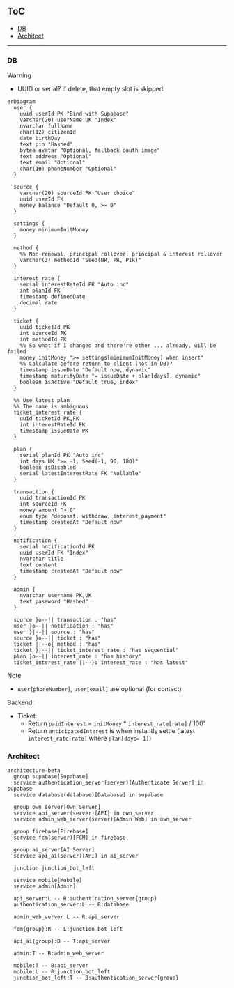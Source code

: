 ## ToC

<!-- START doctoc generated TOC please keep comment here to allow auto update -->
<!-- DON'T EDIT THIS SECTION, INSTEAD RE-RUN doctoc TO UPDATE -->

- [DB](#db)
- [Architect](#architect)

<!-- END doctoc generated TOC please keep comment here to allow auto update -->

---

### DB

> [!WARNING]
>
> - UUID or serial? if delete, that empty slot is skipped

```mermaid
erDiagram
  user {
    uuid userId PK "Bind with Supabase"
    varchar(20) userName UK "Index"
    nvarchar fullName
    char(12) citizenId
    date birthDay
    text pin "Hashed"
    bytea avatar "Optional, fallback oauth image"
    text address "Optional"
    text email "Optional"
    char(10) phoneNumber "Optional"
  }

  source {
    varchar(20) sourceId PK "User choice"
    uuid userId FK
    money balance "Default 0, >= 0"
  }

  settings {
    money minimumInitMoney
  }

  method {
    %% Non-renewal, principal rollover, principal & interest rollover
    varchar(3) methodId "Seed(NR, PR, PIR)"
  }

  interest_rate {
    serial interestRateId PK "Auto inc"
    int planId FK
    timestamp definedDate
    decimal rate
  }

  ticket {
    uuid ticketId PK
    int sourceId FK
    int methodId FK
    %% So what if I changed and there're other ... already, will be failed
    money initMoney ">= settings[minimumInitMoney] when insert"
    %% Calculate before return to client (not in DB)?
    timestamp issueDate "Default now, dynamic"
    timestamp maturityDate "= issueDate + plan[days], dynamic"
    boolean isActive "Default true, index"
  }

  %% Use latest plan
  %% The name is ambiguous
  ticket_interest_rate {
    uuid ticketId PK,FK
    int interestRateId FK
    timestamp issueDate PK
  }

  plan {
    serial planId PK "Auto inc"
    int days UK ">= -1, Seed(-1, 90, 180)"
    boolean isDisabled
    serial latestInterestRate FK "Nullable"
  }

  transaction {
    uuid transactionId PK
    int sourceId FK
    money amount "> 0"
    enum type "deposit, withdraw, interest_payment"
    timestamp createdAt "Default now"
  }

  notification {
    serial notificationId PK
    uuid userId FK "Index"
    nvarchar title
    text content
    timestamp createdAt "Default now"
  }

  admin {
    nvarchar username PK,UK
    text password "Hashed"
  }

  source }o--|| transaction : "has"
  user }o--|| notification : "has"
  user }|--|| source : "has"
  source }o--|| ticket : "has"
  ticket ||--o{ method : "has"
  ticket }|--|| ticket_interest_rate : "has sequential"
  plan }o--|| interest_rate : "has history"
  ticket_interest_rate ||--}o interest_rate : "has latest"
```

> [!NOTE]
>
> - `user[phoneNumber]`, `user[email]` are optional (for contact)

Backend:

- Ticket:
  - Return `paidInterest` = `initMoney` \* `interest_rate[rate]` / 100"
  - Return `anticipatedInterest` is when instantly settle (latest `interest_rate[rate]` where `plan[days=-1]`)

### Architect

```mermaid
architecture-beta
  group supabase[Supabase]
  service authentication_server(server)[Authenticate Server] in supabase
  service database(database)[Database] in supabase

  group own_server[Own Server]
  service api_server(server)[API] in own_server
  service admin_web_server(server)[Admin Web] in own_server

  group firebase[Firebase]
  service fcm(server)[FCM] in firebase

  group ai_server[AI Server]
  service api_ai(server)[API] in ai_server

  junction junction_bot_left

  service mobile[Mobile]
  service admin[Admin]

  api_server:L -- R:authentication_server{group}
  authentication_server:L -- R:database

  admin_web_server:L -- R:api_server

  fcm{group}:R -- L:junction_bot_left

  api_ai{group}:B -- T:api_server

  admin:T -- B:admin_web_server

  mobile:T -- B:api_server
  mobile:L -- R:junction_bot_left
  junction_bot_left:T -- B:authentication_server{group}
```
